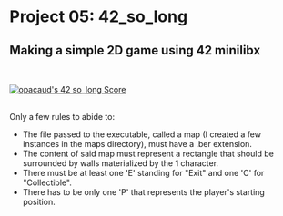 # Project 05: 42_so_long

##  Making a simple 2D game using 42 minilibx
</br>

[![opacaud's 42 so_long Score](https://badge42.vercel.app/api/v2/cl2g6sk3a013609l6l237136q/project/2277227)](https://github.com/JaeSeoKim/badge42)
</br>
</br>

Only a few rules to abide to:
* The file passed to the executable, called a map (I created a few instances in the maps directory), must have a .ber extension. 
* The content of said map must represent a rectangle that should be surrounded by walls materialized by the 1 character.
* There must be at least one 'E' standing for "Exit" and one 'C' for "Collectible".
* There has to be only one 'P' that represents the player's starting position.
